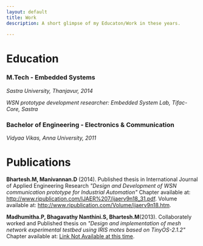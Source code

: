 ```yaml
---
layout: default
title: Work
description: A short glimpse of my Educaton/Work in these years.

---
```




# Education

### M.Tech - Embedded Systems

*Sastra University, Thanjavur, 2014*

*WSN prototype development researcher: Embedded System Lab, Tifac-Core, Sastra*



### Bachelor of Engineering - Electronics & Communication

*Vidyaa Vikas, Anna University, 2011*


# Publications

**Bhartesh.M, Manivannan.D** (2014). Published thesis in International Journal of Applied Engineering Research *_"Design and Development of WSN communication prototype for Industrial Automation"_* Chapter available at: <a href="http://www.ripublication.com/IJAER%207/ijaerv9n18_31.pdf" title="Design and Development of WSN communication prototype for Industrial Automation">http://www.ripublication.com/IJAER%207/ijaerv9n18_31.pdf</a>. Volume available at: <a href="http://www.ripublication.com/Volume/ijaerv9n18.htm" title="International Journal of Applied Engineering Research">http://www.ripublication.com/Volume/ijaerv9n18.htm</a>.
                    
**Madhumitha.P, Bhagavathy Nanthini.S, Bhartesh.M**(2013). Collaborately worked and Published thesis on *_"Design and implementation of mesh network experimental testbed using IRIS motes based on TinyOS-2.1.2"_* Chapter available at: <a href="#" title="LinkNot Available">Link Not Available at this time</a>.
							
